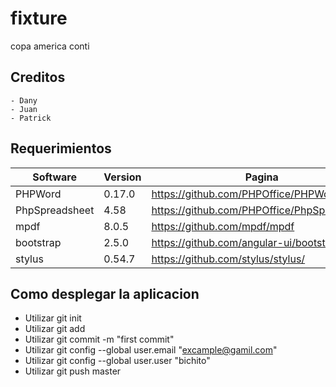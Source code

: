# fixture
copa america conti
## Creditos
    - Dany
    - Juan
    - Patrick
## Requerimientos
| Software | Version | Pagina |
| --------|---------|-------|
| PHPWord | 0.17.0 | https://github.com/PHPOffice/PHPWord/ |
| PhpSpreadsheet | 4.58 | https://github.com/PHPOffice/PhpSpreadsheet |
| mpdf | 8.0.5 | https://github.com/mpdf/mpdf |
| bootstrap | 2.5.0 | https://github.com/angular-ui/bootstrap |
| stylus | 0.54.7  | https://github.com/stylus/stylus/ |
## Como desplegar la aplicacion
 - Utilizar git init
 - Utilizar git add
 - Utilizar git commit -m "first commit" 
 - Utilizar git config --global user.email "excample@gamil.com"
 - Utilizar git config --global user.user "bichito"
 - Utilizar git push master


